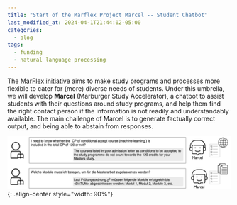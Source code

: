 ```yaml
---
title: "Start of the Marflex Project Marcel -- Student Chatbot"
last_modified_at: 2024-04-1T21:44:02-05:00
categories:
  - blog
tags:
  - funding
  - natural language processing
---
```


The [MarFlex initiative](https://quis-hessen.de/en/funding-projects/marflex/) aims to make study programs and processes more flexible to cater for (more) diverse needs of students. 
Under this umbrella, we will develop **Marcel** (Marburger Study Accelerator), a chatbot to assist students with their questions around study programs, and help them find the right contact person if the information is not readily and understandably available. The main challenge of Marcel is to generate factually correct output, and being able to abstain from responses. 

![image-center](/assets/images/posts/2024_project-marcel.png){: .align-center style="width: 90%"}




